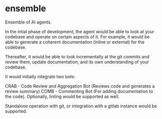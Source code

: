 # ensemble
Ensemble of AI agents.

In the intial phase of development, the agent would be able to look at your codebase and operate on certain aspects of it. 
For example, it would be able to generate a coherent documentation (inline or external) for the codebase.

Thereafter, it would be able to look incrementally at the git commits and review them, update documentation, and its own understanding
of your codebase.

It would initially integrate two bots:

CRAB - Code Review and Aggregation Bot (Reviews code and generates a review summary)
COMB - Commenting Bot (For adding documentation to the code). Optionally, linting would be supported as well.

Standalone operation with git, or integration with a gitlab instance would be supported.
